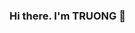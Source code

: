 ### Hi there. I'm TRUONG 👋

<!--
**quoctruong242/quoctruong242** is a ✨ _special_ ✨ repository because its `README.md` (this file) appears on your GitHub profile.

Here are some ideas to get you started:

- 🔭 I’m currently working on the University Information of Technology
- 🌱 I’m currently learning Computer Science
- 👯 I’m looking to collaborate on competition in Kaggle
- 🤔 I’m looking for help with 
- 💬 Ask me about ...
- 📫 How to reach me: truong.quoc.truong242@gmail.com
- 😄 Pronouns: ...
- ⚡ Fun fact: ...
-->
